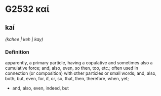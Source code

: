 # G2532 καί

## kaí

_(kahee | keh | kay)_

### Definition

apparently, a primary particle, having a copulative and sometimes also a cumulative force; and, also, even, so then, too, etc.; often used in connection (or composition) with other particles or small words; and, also, both, but, even, for, if, or, so, that, then, therefore, when, yet; 

- and, also, even, indeed, but
